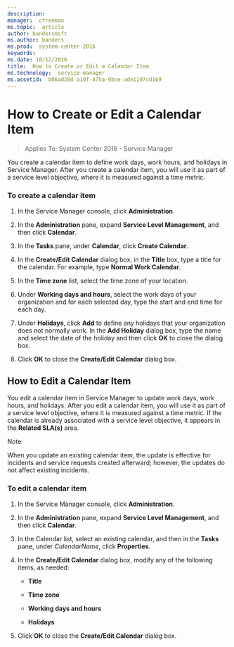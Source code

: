 ```yaml
---
description:  
manager:  cfreeman
ms.topic:  article
author: bandersmsft
ms.author: banders
ms.prod:  system-center-2016
keywords:  
ms.date: 10/12/2016
title:  How to Create or Edit a Calendar Item
ms.technology:  service-manager
ms.assetid:  b06ad28d-a10f-475a-9bce-ade1197cd169
---
```


# How to Create or Edit a Calendar Item

>Applies To: System Center 2016 - Service Manager

You create a calendar item to define work days, work hours, and holidays in Service Manager. After you create a calendar item, you will use it as part of a service level objective, where it is measured against a time metric.

### To create a calendar item

1.  In the Service Manager console, click **Administration**.

2.  In the **Administration** pane, expand **Service Level Management**, and then click **Calendar**.

3.  In the **Tasks** pane, under **Calendar**, click **Create Calendar**.

4.  In the **Create/Edit Calendar** dialog box, in the **Title** box, type a title for the calendar. For example, type **Normal Work Calendar**.

5.  In the **Time zone** list, select the time zone of your location.

6.  Under **Working days and hours**, select the work days of your organization and for each selected day, type the start and end time for each day.

7.  Under **Holidays**, click **Add** to define any holidays that your organization does not normally work. In the **Add Holiday** dialog box, type the name and select the date of the holiday and then click **OK** to close the dialog box.

8.  Click **OK** to close the **Create/Edit Calendar** dialog box.

## How to Edit a Calendar Item

You edit a calendar item in Service Manager to update work days, work hours, and holidays. After you edit a calendar item, you will use it as part of a service level objective, where it is measured against a time metric. If the calendar is already associated with a service level objective, it appears in the **Related SLA(s)** area.

> [!NOTE]
> When you update an existing calendar item, the update is effective for incidents and service requests created afterward; however, the updates do not affect existing incidents.

### To edit a calendar item

1.  In the Service Manager console, click **Administration**.

2.  In the **Administration** pane, expand **Service Level Management**, and then click **Calendar**.

3.  In the Calendar list, select an existing calendar, and then in the **Tasks** pane, under *CalendarName*, click **Properties**.

4.  In the **Create/Edit Calendar** dialog box, modify any of the following items, as needed:

    -   **Title**

    -   **Time zone**

    -   **Working days and hours**

    -   **Holidays**

5.  Click **OK** to close the **Create/Edit Calendar** dialog box.
